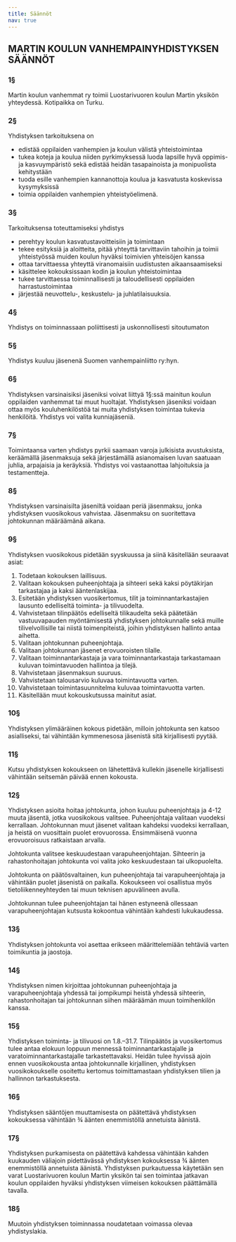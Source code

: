 ```yaml
---
title: Säännöt
nav: true
---
```


## MARTIN KOULUN VANHEMPAINYHDISTYKSEN SÄÄNNÖT
### 1§
Martin koulun vanhemmat ry toimii Luostarivuoren koulun Martin yksikön yhteydessä. Kotipaikka on Turku. 

### 2§
Yhdistyksen tarkoituksena on
- edistää oppilaiden vanhempien ja koulun välistä yhteistoimintaa
- tukea koteja ja koulua niiden pyrkimyksessä luoda lapsille hyvä oppimis- ja kasvuympäristö sekä edistää heidän tasapainoista ja monipuolista kehitystään
- tuoda esille vanhempien kannanottoja koulua ja kasvatusta koskevissa kysymyksissä
- toimia oppilaiden vanhempien yhteistyöelimenä.

### 3§
Tarkoituksensa toteuttamiseksi yhdistys
- perehtyy koulun kasvatustavoitteisiin ja toimintaan
- tekee esityksiä ja aloitteita, pitää yhteyttä tarvittaviin tahoihin ja toimii yhteistyössä muiden koulun hyväksi toimivien yhteisöjen kanssa
- ottaa tarvittaessa yhteyttä viranomaisiin uudistusten aikaansaamiseksi
- käsittelee kokouksissaan kodin ja koulun yhteistoimintaa
- tukee tarvittaessa toiminnallisesti ja taloudellisesti oppilaiden harrastustoimintaa
- järjestää neuvottelu-, keskustelu- ja juhlatilaisuuksia.

### 4§
Yhdistys on toiminnassaan poliittisesti ja uskonnollisesti sitoutumaton

### 5§
Yhdistys kuuluu jäsenenä Suomen vanhempainliitto ry:hyn.

### 6§
Yhdistyksen varsinaisiksi jäseniksi voivat liittyä 1§:ssä mainitun koulun oppilaiden vanhemmat tai muut huoltajat. Yhdistyksen jäseniksi voidaan ottaa myös kouluhenkilöstöä tai muita yhdistyksen toimintaa tukevia henkilöitä. Yhdistys voi valita kunniajäseniä.

### 7§
Toimintaansa varten yhdistys pyrkii saamaan varoja julkisista avustuksista, keräämällä jäsenmaksuja sekä järjestämällä asianomaisen luvan saatuaan juhlia, arpajaisia ja keräyksiä. Yhdistys voi vastaanottaa lahjoituksia ja testamentteja.

### 8§
Yhdistyksen varsinaisilta jäseniltä voidaan periä jäsenmaksu, jonka yhdistyksen vuosikokous vahvistaa. Jäsenmaksu on suoritettava johtokunnan määräämänä aikana.

### 9§
Yhdistyksen vuosikokous pidetään syyskuussa ja siinä käsitellään seuraavat asiat:
1. Todetaan kokouksen laillisuus.
2. Valitaan kokouksen puheenjohtaja ja sihteeri sekä kaksi pöytäkirjan tarkastajaa ja kaksi ääntenlaskijaa.
3. Esitetään yhdistyksen vuosikertomus, tilit ja toiminnantarkastajien lausunto edelliseltä toiminta- ja tilivuodelta.
4. Vahvistetaan tilinpäätös edelliseltä tilikaudelta sekä päätetään vastuuvapauden myöntämisestä yhdistyksen johtokunnalle sekä muille tilivelvollisille tai niistä toimenpiteistä, joihin yhdistyksen hallinto antaa aihetta.
5. Valitaan johtokunnan puheenjohtaja.
6. Valitaan johtokunnan jäsenet erovuoroisten tilalle.
7. Valitaan toiminnantarkastaja ja vara toiminnantarkastaja tarkastamaan kuluvan toimintavuoden hallintoa ja tilejä.
8. Vahvistetaan jäsenmaksun suuruus.
9. Vahvistetaan talousarvio kuluvaa toimintavuotta varten.
10. Vahvistetaan toimintasuunnitelma kuluvaa toimintavuotta varten.
11. Käsitellään muut kokouskutsussa mainitut asiat.

### 10§
Yhdistyksen ylimääräinen kokous pidetään, milloin johtokunta sen katsoo asialliseksi, tai vähintään kymmenesosa jäsenistä sitä kirjallisesti pyytää.

### 11§
Kutsu yhdistyksen kokoukseen on lähetettävä kullekin jäsenelle kirjallisesti vähintään seitsemän päivää ennen kokousta.

### 12§
Yhdistyksen asioita hoitaa johtokunta, johon kuuluu puheenjohtaja ja 4-12 muuta jäsentä, jotka vuosikokous valitsee.
Puheenjohtaja valitaan vuodeksi kerrallaan. Johtokunnan muut jäsenet valitaan kahdeksi vuodeksi kerrallaan, ja heistä
on vuosittain puolet erovuorossa. Ensimmäisenä vuonna erovuoroisuus ratkaistaan arvalla.

Johtokunta valitsee keskuudestaan varapuheenjohtajan. Sihteerin ja rahastonhoitajan johtokunta voi valita joko
keskuudestaan tai ulkopuolelta.

Johtokunta on päätösvaltainen, kun puheenjohtaja tai varapuheenjohtaja ja vähintään puolet jäsenistä on paikalla.
Kokoukseen voi osallistua myös tietoliikenneyhteyden tai muun teknisen apuvälineen avulla.

Johtokunnan tulee puheenjohtajan tai hänen estyneenä ollessaan varapuheenjohtajan kutsusta kokoontua vähintään kahdesti
lukukaudessa.

### 13§
Yhdistyksen johtokunta voi asettaa erikseen määrittelemiään tehtäviä varten toimikuntia ja jaostoja.

### 14§
Yhdistyksen nimen kirjoittaa johtokunnan puheenjohtaja ja varapuheenjohtaja yhdessä tai jompikumpi heistä yhdessä sihteerin,
rahastonhoitajan tai johtokunnan siihen määräämän muun toimihenkilön kanssa.

### 15§
Yhdistyksen toiminta- ja tilivuosi on 1.8.–31.7. Tilinpäätös ja vuosikertomus tulee antaa elokuun loppuun mennessä
toiminnantarkastajalle ja varatoiminnantarkastajalle tarkastettavaksi. Heidän tulee hyvissä ajoin ennen vuosikokousta
antaa johtokunnalle kirjallinen, yhdistyksen vuosikokoukselle osoitettu kertomus toimittamastaan yhdistyksen tilien
ja hallinnon tarkastuksesta.

### 16§
Yhdistyksen sääntöjen muuttamisesta on päätettävä yhdistyksen kokouksessa vähintään ¾ äänten enemmistöllä annetuista äänistä.

### 17§
Yhdistyksen purkamisesta on päätettävä kahdessa vähintään kahden kuukauden väliajoin pidettävässä yhdistyksen kokouksessa
¾ äänten enemmistöllä annetuista äänistä. Yhdistyksen purkautuessa käytetään sen varat Luostarivuoren koulun Martin yksikön
tai sen toimintaa jatkavan koulun oppilaiden hyväksi yhdistyksen viimeisen kokouksen päättämällä tavalla.

### 18§
Muutoin yhdistyksen toiminnassa noudatetaan voimassa olevaa yhdistyslakia.
